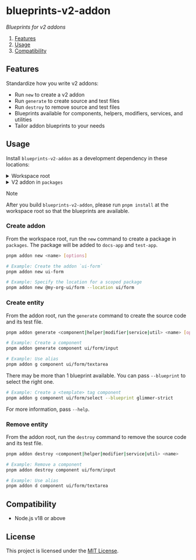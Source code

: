 # blueprints-v2-addon

_Blueprints for v2 addons_

1. [Features](#features)
1. [Usage](#usage)
1. [Compatibility](#compatibility)


## Features

Standardize how you write v2 addons:

- Run `new` to create a v2 addon
- Run `generate` to create source and test files
- Run `destroy` to remove source and test files
- Blueprints available for components, helpers, modifiers, services, and utilities
- Tailor addon blueprints to your needs


## Usage

Install `blueprints-v2-addon` as a development dependency in these locations:

<details>

<summary>Workspace root</summary>

```json5
/* package.json */
{
  "scripts": {
    "addon": "blueprints-v2-addon"
  },
  "devDependencies": {
    "blueprints-v2-addon": "workspace:*"
  }
}
```

</details>

<details>

<summary>V2 addon in <code>packages</code></summary>

```json5
/* Example: packages/ui/form/package.json */
{
  "scripts": {
    "addon": "blueprints-v2-addon --test-app-location '../../../test-app'"
  },
  "devDependencies": {
    "blueprints-v2-addon": "workspace:*"
  }
}
```

</details>

> [!NOTE]
>
> After you build `blueprints-v2-addon`, please run `pnpm install` at the workspace root so that the blueprints are available.


### Create addon

From the workspace root, run the `new` command to create a package in `packages`. The package will be added to `docs-app` and `test-app`.

```sh
pnpm addon new <name> [options]

# Example: Create the addon `ui-form`
pnpm addon new ui-form

# Example: Specify the location for a scoped package
pnpm addon new @my-org-ui/form --location ui/form
```


### Create entity

From the addon root, run the `generate` command to create the source code and its test file.

```sh
pnpm addon generate <component|helper|modifier|service|util> <name> [options]

# Example: Create a component
pnpm addon generate component ui/form/input

# Example: Use alias
pnpm addon g component ui/form/textarea
```

There may be more than 1 blueprint available. You can pass `--blueprint` to select the right one.

```sh
# Example: Create a <template> tag component
pnpm addon g component ui/form/select --blueprint glimmer-strict
```

For more information, pass `--help`.


### Remove entity

From the addon root, run the `destroy` command to remove the source code and its test file.

```sh
pnpm addon destroy <component|helper|modifier|service|util> <name> 

# Example: Remove a component
pnpm addon destroy component ui/form/input

# Example: Use alias
pnpm addon d component ui/form/textarea
```


## Compatibility

- Node.js v18 or above


## License

This project is licensed under the [MIT License](LICENSE.md).
